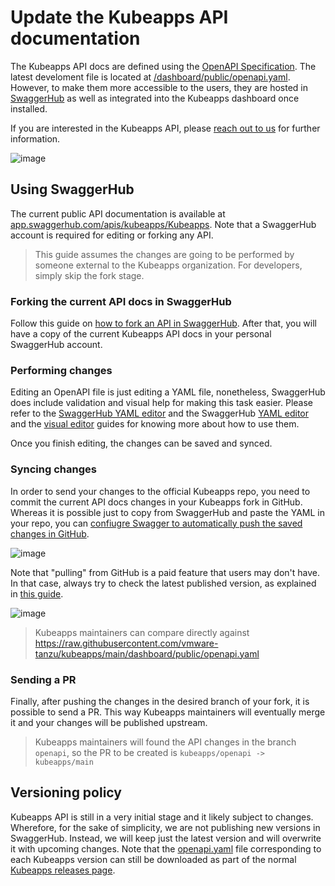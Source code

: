 # Update the Kubeapps API documentation

The Kubeapps API docs are defined using the [OpenAPI Specification](https://www.openapis.org). The latest develoment file is located at [/dashboard/public/openapi.yaml](../../main/dashboard/public/openapi.yaml).
However, to make them more accessible to the users, they are hosted in [SwaggerHub](https://swagger.io/tools/swaggerhub) as well as integrated into the Kubeapps dashboard once installed.

If you are interested in the Kubeapps API, please [reach out to us](https://kubernetes.slack.com/messages/kubeapps) for further information.

![image](/site/themes/template/static/img/docs/swaggerhub.png)

## Using SwaggerHub

The current public API documentation is available at [app.swaggerhub.com/apis/kubeapps/Kubeapps](https://app.swaggerhub.com/apis/kubeapps/Kubeapps). Note that a SwaggerHub account is required for editing or forking any API.

> This guide assumes the changes are going to be performed by someone external to the Kubeapps organization. For developers, simply skip the fork stage.

### Forking the current API docs in SwaggerHub

Follow this guide on [how to fork an API in SwaggerHub](https://support.smartbear.com/swaggerhub/docs/apis/forking-api.html). After that, you will have a copy of the current Kubeapps API docs in your personal SwaggerHub account.

### Performing changes

Editing an OpenAPI file is just editing a YAML file, nonetheless, SwaggerHub does include validation and visual help for making this task easier. Please refer to the
[SwaggerHub YAML editor](https://support.smartbear.com/swaggerhub/docs/ui/editor.html) and the SwaggerHub [YAML editor](https://support.smartbear.com/swaggerhub/docs/ui/editor.html) and the [visual editor](https://support.smartbear.com/swaggerhub/docs/ui/visual-editor.html) guides for knowing more about how to use them.

Once you finish editing, the changes can be saved and synced.

### Syncing changes

In order to send your changes to the official Kubeapps repo, you need to commit the current API docs changes in your Kubeapps fork in GitHub. Whereas it is possible just to copy from SwaggerHub and paste the YAML in your repo, you can [confiugre Swagger to automatically push the saved changes in GitHub](https://support.smartbear.com/swaggerhub/docs/integrations/github-sync.html).

![image](/site/themes/template/static/img/docs/swaggerhub-push-to-source-control.gif)

Note that "pulling" from GitHub is a paid feature that users may don't have. In that case, always try to check the latest published version, as explained in [this guide](https://support.smartbear.com/swaggerhub/docs/apis/compare-and-merge.html).

![image](/site/themes/template/static/img/docs/swaggerhub-merge-api.png)

> Kubeapps maintainers can compare directly against <https://raw.githubusercontent.com/vmware-tanzu/kubeapps/main/dashboard/public/openapi.yaml>

### Sending a PR

Finally, after pushing the changes in the desired branch of your fork, it is possible to send a PR. This way Kubeapps maintainers will eventually merge it and your changes will be published upstream.

> Kubeapps maintainers will found the API changes in the branch `openapi`, so the PR to be created is `kubeapps/openapi -> kubeapps/main`

## Versioning policy

Kubeapps API is still in a very initial stage and it likely subject to changes. Wherefore, for the sake of simplicity, we are not publishing new versions in SwaggerHub. Instead, we will keep just the latest version and will overwrite it with upcoming changes.
Note that the [openapi.yaml](../../main/dashboard/public/openapi.yaml) file corresponding to each Kubeapps version can still be downloaded as part of the normal [Kubeapps releases page](https://github.com/vmware-tanzu/kubeapps/releases).

